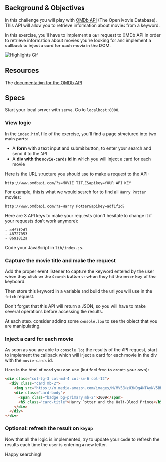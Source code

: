 ## Background & Objectives

In this challenge you will play with [OMDb API](https://www.omdbapi.com/) (The Open Movie Database).
This API will allow you to retrieve information about movies from a keyword.

In this exercise, you'll have to implement a `GET` request to OMDb API in order to retrieve information about movies you're looking for and implement a callback to inject a card for each movie in the DOM.

![Highlights Gif](https://raw.githubusercontent.com/lewagon/fullstack-images/master/frontend/ajax-search.gif)

## Resources

The [documentation for the OMDb API](https://www.omdbapi.com/)

## Specs

Start your local server with `serve`. Go to `localhost:8000`.

### View logic

In the `index.html` file of the exercise, you'll find a page structured into two main parts:

* A **form** with a text input and submit button, to enter your search and send it to the API
* A **div with the `movie-cards` id** in which you will inject a card for each movie

Here is the URL structure you should use to make a request to the API:

```
http://www.omdbapi.com/?s=MOVIE_TITLE&apikey=YOUR_API_KEY
```

For example, this is what we would search for to find all `Harry Potter` movies:

```
http://www.omdbapi.com/?s=Harry Potter&apikey=adf1f2d7
```

Here are 3 API keys to make your requests (don't hesitate to change it if your requests don't work anymore):

```
- adf1f2d7
- 48727053
- 8691812a
```

Code your JavaScript in `lib/index.js`.

### Capture the movie title and make the request

Add the proper event listener to capture the keyword entered by the user when they click on the `Search` button or when they hit the `enter` key of the keyboard.

Then store this keyword in a variable and build the url you will use in the `fetch` request.

Don't forget that this API will return a JSON, so you will have to make several operations before accessing the results.

At each step, consider adding some `console.log` to see the object that you are manipulating.

### Inject a card for each movie

As soon as you are able to `console.log` the results of the API request, start to implement the callback which will inject a card for each movie in the div with the `movie-cards` id.

Here is the html of card you can use (but feel free to create your own):

```html
<div class="col-lg-3 col-md-4 col-sm-6 col-12">
  <div class="card mb-2">
    <img src="https://m.media-amazon.com/images/M/MV5BNzU3NDg4NTAyNV5BMl5BanBnXkFtZTcwOTg2ODg1Mg@@._V1_SX300.jpg" class="card-img-top" alt="Harry Potter and the Half-Blood Prince">
    <div class="card-body">
      <span class="badge bg-primary mb-2">2009</span>
      <h5 class="card-title">Harry Potter and the Half-Blood Prince</h5>
    </div>
  </div>
</div>
```

### Optional: refresh the result on `keyup`

Now that all the logic is implemented, try to update your code to refresh the results each time the user is entering a new letter.

Happy searching!
